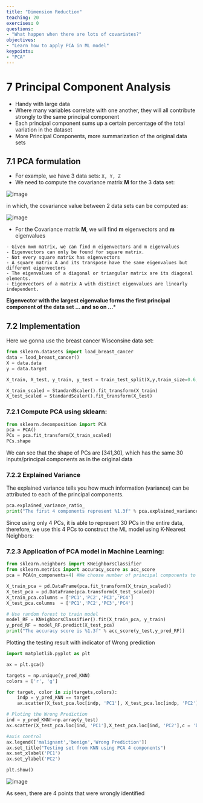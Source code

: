 ```yaml
---
title: "Dimension Reduction"
teaching: 20
exercises: 0
questions:
- "What happen when there are lots of covariates?"
objectives:
- "Learn how to apply PCA in ML model"
keypoints:
- "PCA"
---
```


# 7 Principal Component Analysis
- Handy with large data
- Where many variables correlate with one another, they will all contribute strongly to the same principal component
- Each principal component sums up a certain percentage of the total variation in the dataset
- More Principal Components, more summarization of the original data sets

## 7.1 PCA formulation
- For example, we have 3 data sets: `X, Y, Z`
- We need to compute the covariance matrix **M** for the 3 data set:

![image](https://user-images.githubusercontent.com/43855029/114459677-d67c0980-9bae-11eb-85b2-758a98f0cd29.png)

in which, the covariance value between 2 data sets can be computed as:

![image](https://user-images.githubusercontent.com/43855029/114459740-ea277000-9bae-11eb-9259-8ef1b233c0fa.png)

- For the Covariance matrix **M**, we will find **m** eigenvectors and **m** eigenvalues

```
- Given mxm matrix, we can find m eigenvectors and m eigenvalues
- Eigenvectors can only be found for square matrix.
- Not every square matrix has eigenvectors
- A square matrix A and its transpose have the same eigenvalues but different eigenvectors
- The eigenvalues of a diagonal or triangular matrix are its diagonal elements.
- Eigenvectors of a matrix A with distinct eigenvalues are linearly independent.
```

**Eigenvector with the largest eigenvalue forms the first principal component of the data set
… and so on …***

## 7.2 Implementation

Here we gonna use the breast cancer Wisconsine data set:

```python
from sklearn.datasets import load_breast_cancer
data = load_breast_cancer()
X = data.data
y = data.target

X_train, X_test, y_train, y_test = train_test_split(X,y,train_size=0.6,random_state=123)

X_train_scaled = StandardScaler().fit_transform(X_train)
X_test_scaled = StandardScaler().fit_transform(X_test)
```

### 7.2.1 Compute PCA using sklearn:

```python
from sklearn.decomposition import PCA
pca = PCA()
PCs = pca.fit_transform(X_train_scaled)
PCs.shape
```

We can see that the shape of PCs are [341,30], which has the same 30 inputs/principal components as in the original data

### 7.2.2 Explained Variance

The explained variance tells you how much information (variance) can be attributed to each of the principal components. 
```python
pca.explained_variance_ratio_
print("The first 4 components represent %1.3f" % pca.explained_variance_ratio_[0:4].sum(), " total variance")
```

Since using only 4 PCs, it is able to represent 30 PCs in the entire data, therefore, we use this 4 PCs to construct the ML model using K-Nearest Neighbors:

### 7.2.3 Application of PCA model in Machine Learning:

```python
from sklearn.neighbors import KNeighborsClassifier
from sklearn.metrics import accuracy_score as acc_score
pca = PCA(n_components=4) #We choose number of principal components to be 4

X_train_pca = pd.DataFrame(pca.fit_transform(X_train_scaled))
X_test_pca = pd.DataFrame(pca.transform(X_test_scaled))
X_train_pca.columns = ['PC1','PC2','PC3','PC4']
X_test_pca.columns  = ['PC1','PC2','PC3','PC4']

# Use random forest to train model
model_RF = KNeighborsClassifier().fit(X_train_pca, y_train)
y_pred_RF = model_RF.predict(X_test_pca)
print("The accuracy score is %1.3f" % acc_score(y_test,y_pred_RF))
```

Plotting the testing result with indicator of Wrong prediction

```python
import matplotlib.pyplot as plt

ax = plt.gca()

targets = np.unique(y_pred_KNN)
colors = ['r', 'g']

for target, color in zip(targets,colors):
    indp = y_pred_KNN == target
    ax.scatter(X_test_pca.loc[indp, 'PC1'], X_test_pca.loc[indp, 'PC2'],c = color)

# Ploting the Wrong Prediction
ind = y_pred_KNN!=np.array(y_test)
ax.scatter(X_test_pca.loc[ind, 'PC1'],X_test_pca.loc[ind, 'PC2'],c = 'black')

#axis control
ax.legend(['malignant','benign','Wrong Prediction'])  
ax.set_title("Testing set from KNN using PCA 4 components")
ax.set_xlabel('PC1')
ax.set_ylabel('PC2')

plt.show()
```

![image](https://user-images.githubusercontent.com/43855029/153672409-2bcefb86-5bf2-497f-b1ca-00af35b776d1.png)

As seen, there are 4 points that were wrongly identified
